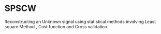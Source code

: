 # SPSCW
Reconstructing an Unknown signal using statistical methods involving Least square Method , Cost function and Cross validation.
